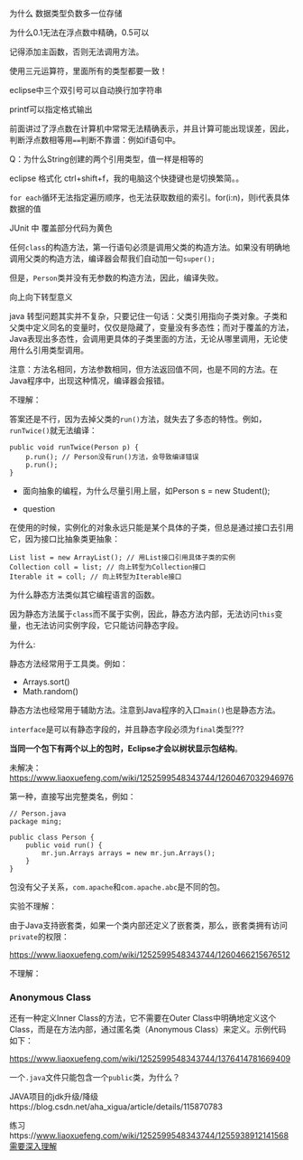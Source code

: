 



为什么 数据类型负数多一位存储

为什么0.1无法在浮点数中精确，0.5可以

记得添加主函数，否则无法调用方法。

使用三元运算符，里面所有的类型都要一致！



eclipse中三个双引号可以自动换行加字符串



printf可以指定格式输出



前面讲过了浮点数在计算机中常常无法精确表示，并且计算可能出现误差，因此，判断浮点数相等用`==`判断不靠谱：例如if语句中。



Q：为什么String创建的两个引用类型，值一样是相等的



eclipse 格式化 ctrl+shift+f，我的电脑这个快捷键也是切换繁简。。



`for each`循环无法指定遍历顺序，也无法获取数组的索引。for(i:n)，则i代表具体数据的值



JUnit 中 覆盖部分代码为黄色



任何`class`的构造方法，第一行语句必须是调用父类的构造方法。如果没有明确地调用父类的构造方法，编译器会帮我们自动加一句`super();`



但是，`Person`类并没有无参数的构造方法，因此，编译失败。



向上向下转型意义



java 转型问题其实并不复杂，只要记住一句话：父类引用指向子类对象。子类和父类中定义同名的变量时，仅仅是隐藏了，变量没有多态性；而对于覆盖的方法，Java表现出多态性，会调用更具体的子类里面的方法，无论从哪里调用，无论使用什么引用类型调用。



 注意：方法名相同，方法参数相同，但方法返回值不同，也是不同的方法。在Java程序中，出现这种情况，编译器会报错。



不理解：

答案还是不行，因为去掉父类的`run()`方法，就失去了多态的特性。例如，`runTwice()`就无法编译：

```
public void runTwice(Person p) {
    p.run(); // Person没有run()方法，会导致编译错误
    p.run();
}
```



* 面向抽象的编程，为什么尽量引用上层，如Person s = new Student();

* question 

在使用的时候，实例化的对象永远只能是某个具体的子类，但总是通过接口去引用它，因为接口比抽象类更抽象：

```
List list = new ArrayList(); // 用List接口引用具体子类的实例
Collection coll = list; // 向上转型为Collection接口
Iterable it = coll; // 向上转型为Iterable接口
```



为什么静态方法类似其它编程语言的函数。



因为静态方法属于`class`而不属于实例，因此，静态方法内部，无法访问`this`变量，也无法访问实例字段，它只能访问静态字段。



为什么:

静态方法经常用于工具类。例如：

- Arrays.sort()
- Math.random()

静态方法也经常用于辅助方法。注意到Java程序的入口`main()`也是静态方法。







`interface`是可以有静态字段的，并且静态字段必须为`final`类型???





**当同一个包下有两个以上的包时，Eclipse才会以树状显示包结构**。



未解决：https://www.liaoxuefeng.com/wiki/1252599548343744/1260467032946976

第一种，直接写出完整类名，例如：

```
// Person.java
package ming;

public class Person {
    public void run() {
        mr.jun.Arrays arrays = new mr.jun.Arrays();
    }
}
```

包没有父子关系，`com.apache`和`com.apache.abc`是不同的包。



实验不理解：

由于Java支持嵌套类，如果一个类内部还定义了嵌套类，那么，嵌套类拥有访问`private`的权限：

https://www.liaoxuefeng.com/wiki/1252599548343744/1260466215676512





不理解：

### Anonymous Class

还有一种定义Inner Class的方法，它不需要在Outer Class中明确地定义这个Class，而是在方法内部，通过匿名类（Anonymous Class）来定义。示例代码如下：

https://www.liaoxuefeng.com/wiki/1252599548343744/1376414781669409





一个`.java`文件只能包含一个`public`类，为什么？























































JAVA项目的jdk升级/降级https://blog.csdn.net/aha_xigua/article/details/115870783











练习https://www.liaoxuefeng.com/wiki/1252599548343744/1255938912141568需要深入理解